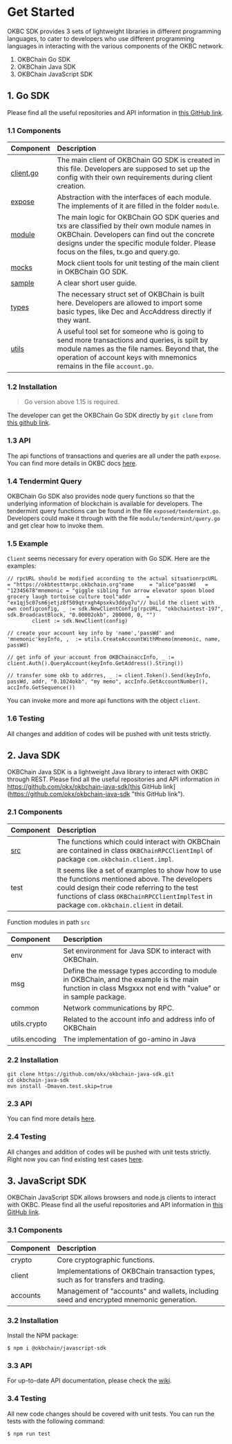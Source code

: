 # Get Started
OKBC SDK provides 3 sets of lightweight libraries in different programming languages, to cater to developers who use different programming languages in interacting with the various components of the OKBC network.

1. OKBChain Go SDK
2. OKBChain Java SDK
3. OKBChain JavaScript SDK

## 1. Go SDK 
Please find all the useful repositories and API information in [this GitHub link](https://github.com/okx/okbchain-go-sdk "this GitHub link").
### 1.1 Components

|Component|Description|
|:----|:----|
|[client.go](https://github.com/okx/okbchain-go-sdk/blob/master/client.go "client.go")|The main client of OKBChain GO SDK is created in this file. Developers are supposed to set up the config with their own requirements during client creation.|
|[expose](https://github.com/okx/okbchain-go-sdk/tree/master/exposed "expose")|Abstraction with the interfaces of each module. The implements of it are filled in the folder `module`.|
|[module](https://github.com/okx/okbchain-go-sdk/tree/master/module "module")|The main logic for OKBChain GO SDK queries and txs are classified by their own module names in OKBChain. Developers can find out the concrete designs under the specific module folder. Please focus on the files, tx.go and query.go.|
|[mocks](https://github.com/okx/okbchain-go-sdk/tree/master/mocks "mocks")|Mock client tools for unit testing of the main client in OKBChain GO SDK.|
|[sample](https://github.com/okx/okbchain-go-sdk/tree/master/sample "sample")|A clear short user guide.|
|[types](https://github.com/okx/okbchain-go-sdk/tree/master/types "types")|The necessary struct set of OKBChain is built here. Developers are allowed to import some basic types, like Dec and AccAddress directly if they want.|
|[utils](https://github.com/okx/okbchain-go-sdk/tree/master/utils "utils")|A useful tool set for someone who is going to send more transactions and queries, is spilt by module names as the file names. Beyond that, the operation of account keys with mnemonics remains in the file `account.go`.|

### 1.2 Installation
>Go version above 1.15 is required.

The developer can get the OKBChain Go SDK directly by `git clone` from [this github link](https://github.com/okx/okbchain-go-sdk "this github link").

### 1.3 API
The api functions of transactions and queries are all under the path `expose`. You can find more details in OKBC docs [here](https://exchain-docs.readthedocs.io/en/latest/api/sdk/go-sdk.html "here").

### 1.4 Tendermint Query
OKBChain Go SDK also provides node query functions so that the underlying information of blockchain is available for developers.
The tendermint query functions can be found in the file `exposed/tendermint.go`. Developers could make it through with the file `module/tendermint/query.go` and get clear how to invoke them.

### 1.5 Example
`Client` seems necessary for every operation with Go SDK. Here are the examples:

    // rpcURL should be modified according to the actual situationrpcURL   = "https://okbtesttmrpc.okbchain.org"name     = "alice"passWd   = "12345678"mnemonic = "giggle sibling fun arrow elevator spoon blood grocery laugh tortoise culture tool"addr     = "ex1qj5c07sm6jetjz8f509qtrxgh4psxkv3ddyq7u"// build the client with own configconfig, _ := sdk.NewClientConfig(rpcURL, "okbchaintest-197", sdk.BroadcastBlock, "0.00002okb", 200000, 0, "")
            client := sdk.NewClient(config)
    
    // create your account key info by 'name','passWd' and 'mnemonic'keyInfo, ,  := utils.CreateAccountWithMnemo(mnemonic, name, passWd)
    
    // get info of your account from OKBChainaccInfo, _ := client.Auth().QueryAccount(keyInfo.GetAddress().String())
    
    // transfer some okb to addrres, _ := client.Token().Send(keyInfo, passWd, addr, "0.1024okb", "my memo", accInfo.GetAccountNumber(), accInfo.GetSequence())
    
You can invoke more and more api functions with the object `client`.

### 1.6 Testing
All changes and addition of codes will be pushed with unit tests strictly.

## 2. Java SDK 
OKBChain Java SDK is a lightweight Java library to interact with OKBC through REST. Please find all the useful repositories and API information in https://github.com/okx/okbchain-java-sdk[this GitHub link](https://github.com/okx/okbchain-java-sdk "this GitHub link").

### 2.1 Components

|Component|Description|
|:----|:----|
|[src](https://github.com/okx/okbchain-java-sdk/tree/main/src "src")|The functions which could interact with OKBChain are contained in class `OKBChainRPCClientImpl` of package `com.okbchain.client.impl`.|
|test|It seems like a set of examples to show how to use the functions mentioned above. The developers could design their code referring to the test functions of class `OKBChainRPCClientImplTest` in package `com.okbchain.client` in detail.|

Function modules in path `src`

|Component|Description|
|:----|:----|
|env|Set environment for Java SDK to interact with OKBChain.|
|msg|Define the message types according to module in OKBChain, and the example is the main function in class Msgxxx not end with "value" or in sample package.|
|common|Network communications by RPC.|
|utils.crypto|Related to the account info and address info of OKBChain|
|utils.encoding|The implementation of go-amino in Java|


### 2.2 Installation

    git clone https://github.com/okx/okbchain-java-sdk.git
    cd okbchain-java-sdk
    mvn install -Dmaven.test.skip=true
        
### 2.3 API
You can find more details [here](/dev/build-dapps/okbc-sdk/apis/java-sdk/package-utils.html).

### 2.4 Testing
All changes and addition of codes will be pushed with unit tests strictly. Right now you can find existing test cases [here](http://github.com/okex/okexchain-java-sdk/src/test "here").

## 3. JavaScript SDK 
OKBChain JavaScript SDK allows browsers and node.js clients to interact with OKBC. Please find all the useful repositories and API information in [this GitHub link](https://github.com/okx/okbchain-javascript-sdk "this GitHub link").

### 3.1 Components

|Component|Description|
|:----|:----|
|crypto|Core cryptographic functions.|
|client|Implementations of OKBChain transaction types, such as for transfers and trading.|
|accounts|Management of "accounts" and wallets, including seed and encrypted mnemonic generation.|

### 3.2 Installation
Install the NPM package:

    $ npm i @okbchain/javascript-sdk
    
### 3.3 API
For up-to-date API documentation, please check the [wiki](https://github.com/okx/okbchain-javascript-sdk/tree/main/docs "wiki").

### 3.4 Testing
All new code changes should be covered with unit tests. You can run the tests with the following command:

    $ npm run test
    